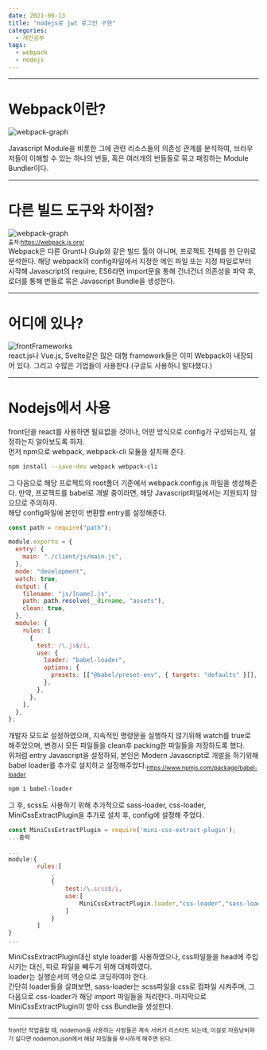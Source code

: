 ```yaml
---
date: 2021-06-13
title: "nodejs로 jwt 로그인 구현"
categories:
  - 개인공부
tags:
  - webpack
  - nodejs
---
```


---

# Webpack이란?

![webpack-graph](https://rnrudxo2872.github.io/assets/images/webpack/webpack-logo.png)

Javascript Module을 비롯한 그에 관련 리소스들의 의존성 관계를 분석하여, 브라우저들이 이해할 수 있는 하나의 번들, 혹은 여러개의 번들들로 묶고 패킹하는 Module Bundler이다.

---

# 다른 빌드 도구와 차이점?

![webpack-graph](https://rnrudxo2872.github.io/assets/images/webpack/webpack-main.png)  
<sub>출처:https://webpack.js.org/</sub>  
 Webpack은 다른 Grunt나 Gulp와 같은 빌드 툴이 아니며, 프로젝트 전체를 한 단위로 분석한다. 해당 webpack의 config파일에서 지정한 메인 파일 또는 지정 파일로부터 시작해 Javascript의 require, ES6라면 import문을 통해 건너건너 의존성을 파악 후, 로더를 통해 번들로 묶은 Javascript Bundle을 생성한다.

---

# 어디에 있나?

![frontFrameworks](https://rnrudxo2872.github.io/assets/images/webpack/frameworks.png)  
react.js나 Vue.js, Svelte같은 많은 대형 framework들은 이미 Webpack이 내장되어 있다. 그리고 수많은 기업들이 사용한다.(구글도 사용하니 말다했다.)

---

# Nodejs에서 사용

front단을 react를 사용하면 필요없을 것이나, 어떤 방식으로 config가 구성되는지, 설정하는지 알아보도록 하자.  
먼저 npm으로 webpack, webpack-cli 모듈을 설치해 준다.

```bash
npm install --save-dev webpack webpack-cli
```

그 다음으로 해당 프로젝트의 root폴더 기준에서 webpack.config.js 파일을 생성해준다. 만약, 프로젝트를 babel로 개발 중이라면, 해당 Javascript파일에서는 지원되지 않으므로 주의하자.  
해당 config파일에 본인이 변환할 entry를 설정해준다.

```javascript
const path = require("path");

module.exports = {
  entry: {
    main: "./client/js/main.js",
  },
  mode: "development",
  watch: true,
  output: {
    filename: "js/[name].js",
    path: path.resolve(__dirname, "assets"),
    clean: true,
  },
  module: {
    rules: [
      {
        test: /\.js$/i,
        use: {
          loader: "babel-loader",
          options: {
            presets: [["@babel/preset-env", { targets: "defaults" }]],
          },
        },
      },
    ],
  },
};
```

개발자 모드로 설정하였으며, 지속적인 명령문을 실행하지 않기위해 watch를 true로 해주었으며, 변경시 모든 파일들을 clean후 packing한 파일들을 저장하도록 했다.  
위처럼 entry Javascript을 설정하되, 본인은 Modern Javascript로 개발을 하기위해 babel loader를 추가로 설치하고 설정해주었다.<sub>https://www.npmjs.com/package/babel-loader</sub>

```bash
npm i babel-loader
```

그 후, scss도 사용하기 위해 추가적으로 sass-loader, css-loader, MiniCssExtractPlugin을
추가로 설치 후, config에 설정해 주었다.

```javascript
const MiniCssExtractPlugin = require('mini-css-extract-plugin');
...중략

...
module:{
        rules:[
            ,
            {
                test:/\.scss$/i,
                use:[
                    MiniCssExtractPlugin.loader,"css-loader","sass-loader"
                ]
            }
        ]
}
...
```

MiniCssExtractPlugin대신 style loader를 사용하였으나, css파일들을 head에 주입시키는 대신, 따로 파일을 빼두기 위해 대체하였다.  
loader는 실행순서의 역순으로 코딩하여야 한다.  
간단히 loader들을 살펴보면, sass-loader는 scss파일을 css로 컴파일 시켜주며, 그 다음으로 css-loader가 해당 import 파일들을 처리한다. 마지막으로 MiniCssExtractPlugin이 받아 css Bundle을 생성한다.

---

<sub>front단 작업을할 때, nodemon을 사용하는 사람들은 계속 서버가 리스타트 되는데, 이걸로 자원낭비하기 싫다면 nodemon.json에서 해당 파일들을 무시하게 해주면 된다.</sub>
